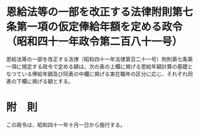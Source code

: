 # 恩給法等の一部を改正する法律附則第七条第一項の仮定俸給年額を定める政令（昭和四十一年政令第二百八十一号）
恩給法等の一部を改正する法律（昭和四十一年法律第百二十一号）附則第七条第一項に規定する政令で定める額は、次の表の上欄に掲げる恩給年額計算の基礎となつている俸給年額及び同表の中欄に掲げる実在職年の区分に応じ、それぞれ同表の下欄に掲げる額とする。
# 附　則
この政令は、昭和四十一年十月一日から施行する。
